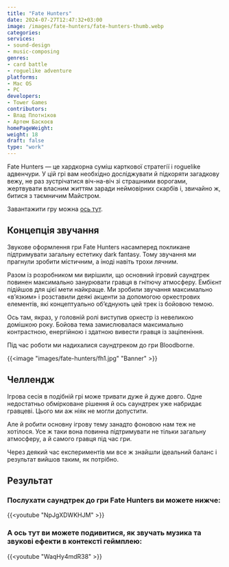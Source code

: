 ```yaml
---
title: "Fate Hunters"
date: 2024-07-27T12:47:32+03:00
image: /images/fate-hunters/fate-hunters-thumb.webp
categories:
services:
- sound-design
- music-composing
genres:
- card battle
- roguelike adventure
platforms:
- Mac OS
- PC
developers:
- Tower Games
contributors:
- Влад Плотніков
- Артем Баскоєв
homePageWeight:
weight: 18
draft: false
type: "work"
---
```


Fate Hunters — це хардкорна суміш карткової стратегії і roguelike адвенчури. У цій грі вам необхідно досліджувати й підкоряти загадкову вежу, не раз зустрічатися віч-на-віч зі страшними ворогами, жертвувати власним життям заради неймовірних скарбів і, звичайно ж, битися з таємничим Майстром.

Завантажити гру можна [ось тут](https://store.steampowered.com/app/920680/Fate_Hunters/).

## Концепція звучання

Звукове оформлення гри Fate Hunters насамперед покликане підтримувати загальну естетику dark fantasy. Тому звучання ми прагнули зробити містичним, а іноді навіть трохи лячним.

Разом із розробником ми вирішили, що основний ігровий саундтрек повинен максимально занурювати гравця в гнітючу атмосферу. Ембієнт підійшов для цієї мети найкраще. Ми зробили звучання максимально «в’язким» і розставили деякі акценти за допомогою оркестрових елементів, які концептуально об’єднують цей трек із бойовою темою.

Ось там, якраз, у головній ролі виступив оркестр із невеликою домішкою року. Бойова тема замислювалася максимально контрастною, енергійною і здатною вивести гравця із заціпеніння.

Під час роботи ми надихалися саундтреком до гри Bloodborne.

{{<image "images/fate-hunters/fh1.jpg" "Banner"  >}}

## Челлендж

Ігрова сесія в подібній грі може тривати дуже й дуже довго. Одне недостатньо обмірковане рішення й ось саундтрек уже набридає гравцеві. Цього ми аж ніяк не могли допустити.

Але й робити основну ігрову тему занадто фоновою нам теж не хотілося. Усе ж таки вона повинна підтримувати не тільки загальну атмосферу, а й самого гравця під час гри.

Через деякий час експериментів ми все ж знайшли ідеальний баланс і результат вийшов таким, як потрібно.

## Результат

### Послухати саундтрек до гри Fate Hunters ви можете нижче:

{{<youtube "NpJgXDWKHJM" >}}

### А ось тут ви можете подивитися, як звучать музика та звукові ефекти в контексті геймплею:

{{<youtube "WaqHy4mdR38" >}}